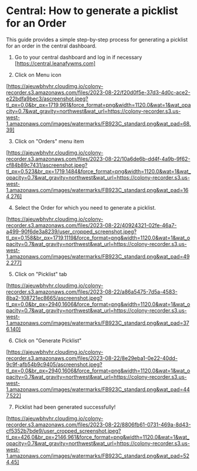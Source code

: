 # Central: How to generate a picklist for an Order

This guide provides a simple step-by-step process for generating a picklist for an order in the central dashboard. 

1. Go to your central dashboard and log in if necessary [https://central.leanafywms.com]


2. Click on Menu icon

[https://ajeuwbhvhr.cloudimg.io/colony-recorder.s3.amazonaws.com/files/2023-08-22/f20d0f5e-37d3-4d0c-ace2-e22bdfa9bec3/ascreenshot.jpeg?tl_px=0,0&br_px=1719,961&force_format=png&width=1120.0&wat=1&wat_opacity=0.7&wat_gravity=northwest&wat_url=https://colony-recorder.s3.us-west-1.amazonaws.com/images/watermarks/FB923C_standard.png&wat_pad=68,39]


3. Click on "Orders" menu item

[https://ajeuwbhvhr.cloudimg.io/colony-recorder.s3.amazonaws.com/files/2023-08-22/10a6de6b-dd4f-4a9b-9f62-cf84b89c7431/ascreenshot.jpeg?tl_px=0,523&br_px=1719,1484&force_format=png&width=1120.0&wat=1&wat_opacity=0.7&wat_gravity=northwest&wat_url=https://colony-recorder.s3.us-west-1.amazonaws.com/images/watermarks/FB923C_standard.png&wat_pad=164,276]


4. Select the Order for which you need to generate a picklist.

[https://ajeuwbhvhr.cloudimg.io/colony-recorder.s3.amazonaws.com/files/2023-08-22/40924321-02fe-46a7-a499-90f6de3a8239/user_cropped_screenshot.jpeg?tl_px=0,158&br_px=1719,1119&force_format=png&width=1120.0&wat=1&wat_opacity=0.7&wat_gravity=northwest&wat_url=https://colony-recorder.s3.us-west-1.amazonaws.com/images/watermarks/FB923C_standard.png&wat_pad=492,277]


5. Click on "Picklist" tab

[https://ajeuwbhvhr.cloudimg.io/colony-recorder.s3.amazonaws.com/files/2023-08-22/a86a5475-7d5a-4583-8ba2-108721ec8665/ascreenshot.jpeg?tl_px=0,0&br_px=2940,1606&force_format=png&width=1120.0&wat=1&wat_opacity=0.7&wat_gravity=northwest&wat_url=https://colony-recorder.s3.us-west-1.amazonaws.com/images/watermarks/FB923C_standard.png&wat_pad=376,140]


6. Click on "Generate Picklist"

[https://ajeuwbhvhr.cloudimg.io/colony-recorder.s3.amazonaws.com/files/2023-08-22/8e29eba1-0e22-40dd-9c9f-afb54b9c9405/ascreenshot.jpeg?tl_px=0,0&br_px=2940,1606&force_format=png&width=1120.0&wat=1&wat_opacity=0.7&wat_gravity=northwest&wat_url=https://colony-recorder.s3.us-west-1.amazonaws.com/images/watermarks/FB923C_standard.png&wat_pad=447,522]


7. Picklist had been generated successfully!

[https://ajeuwbhvhr.cloudimg.io/colony-recorder.s3.amazonaws.com/files/2023-08-22/8806fb61-0731-469a-8d43-cf5352b7bde9/user_cropped_screenshot.jpeg?tl_px=426,0&br_px=2146,961&force_format=png&width=1120.0&wat=1&wat_opacity=0.7&wat_gravity=northwest&wat_url=https://colony-recorder.s3.us-west-1.amazonaws.com/images/watermarks/FB923C_standard.png&wat_pad=524,45]